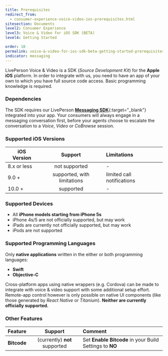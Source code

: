 ```yaml
---
title: Prerequisites
redirect_from:
  - consumer-experience-voice-video-ios-prerequisites.html
sitesection: Documents
level2: Consumer Experience
level3: Voice & Video for iOS SDK (BETA)
level4: Getting Started

order: 10
permalink: voice-&-video-for-ios-sdk-beta-getting-started-prerequisites.html
indicator: messaging
---
```


LivePerson Voice & Video is a SDK (_Source Development Kit_) for the **Apple iOS** platform. In order to integrate with us, you need to have an app of your own to which you have full source code access. Basic programming knowledge is required.


### Dependencies
The SDK requires our LivePerson [**Messaging SDK**](consumer-experience-ios-sdk-overview.html){:target="_blank"} integrated into your app. Your consumers will always engage in a messaging conversation first, before your agents choose to escalate the conversation to a *Voice*, *Video* or *CoBrowse* session.

### Supported iOS Versions

| iOS Version | Support |  Limitations |
| ------------- |:-------------:|:-------------|
| 8.x or less | not supported  | - |
| 9.0 + | supported, with limitations | limited call notifications  |
| 10.0 + | supported | - |

### Supported Devices

  * All **iPhone models starting from iPhone 5s**
  * iPhone 4s/5 are not officially supported, but may work
  * iPads are currently not officially supported, but may work
  * iPods are not supported

### Supported Programming Languages
Only **native applications** written in the either or both programming languages:

  * **Swift**
  * **Objective-C**

Cross-platform apps using native wrappers (e.g. Cordova) can be made to integrate with voice & video support with some additional setup effort. Remote-app control however is only possible on native UI components (like those generated by _React Native_ or _Titanium_). **Neither are currently officially supported.**


### Other Features

| Feature | Support | Comment |
| ------------- |:-------------:|:-------------|
| **Bitcode** | (currently) **not** supported | Set **Enable Bitcode** in your Build Settings to **NO** |

